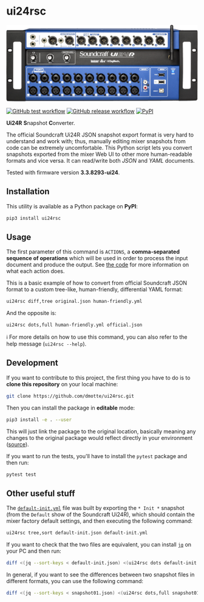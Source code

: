 # ui24rsc

![device](device.png)

[![GitHub test workflow](https://img.shields.io/github/workflow/status/dmotte/ui24rsc/test?logo=github&label=test&style=flat-square)](https://github.com/dmotte/ui24rsc/actions)
[![GitHub release workflow](https://img.shields.io/github/workflow/status/dmotte/ui24rsc/release?logo=github&label=release&style=flat-square)](https://github.com/dmotte/ui24rsc/actions)
[![PyPI](https://img.shields.io/pypi/v/ui24rsc?logo=python&style=flat-square)](https://pypi.org/project/ui24rsc/)

**Ui24R** **S**napshot **C**onverter.

The official Soundcraft Ui24R JSON snapshot export format is very hard to understand and work with; thus, manually editing mixer snapshots from code can be extremely uncomfortable. This Python script lets you convert snapshots exported from the mixer Web UI to other more human-readable formats and vice versa. It can read/write both _JSON_ and _YAML_ documents.

Tested with firmware version **3.3.8293-ui24**.

## Installation

This utility is available as a Python package on **PyPI**:

```bash
pip3 install ui24rsc
```

## Usage

The first parameter of this command is `ACTIONS`, a **comma-separated sequence of operations** which will be used in order to process the input document and produce the output. See [the code](ui24rsc/cli.py) for more information on what each action does.

This is a basic example of how to convert from official Soundcraft JSON format to a custom tree-like, human-friendly, differential YAML format:

```bash
ui24rsc diff,tree original.json human-friendly.yml
```

And the opposite is:

```bash
ui24rsc dots,full human-friendly.yml official.json
```

:information_source: For more details on how to use this command, you can also refer to the help message (`ui24rsc --help`).

## Development

If you want to contribute to this project, the first thing you have to do is to **clone this repository** on your local machine:

```bash
git clone https://github.com/dmotte/ui24rsc.git
```

Then you can install the package in **editable** mode:

```bash
pip3 install -e . --user
```

This will just link the package to the original location, basically meaning any changes to the original package would reflect directly in your environment ([source](https://stackoverflow.com/a/35064498)).

If you want to run the tests, you'll have to install the `pytest` package and then run:

```bash
pytest test
```

## Other useful stuff

The [`default-init.yml`](ui24rsc/default-init.yml) file was built by exporting the `* Init *` snapshot (from the `Default` show of the Soundcraft Ui24R), which should contain the mixer factory default settings, and then executing the following command:

```bash
ui24rsc tree,sort default-init.json default-init.yml
```

If you want to check that the two files are equivalent, you can install [`jq`](https://stedolan.github.io/jq/) on your PC and then run:

```bash
diff <(jq --sort-keys < default-init.json) <(ui24rsc dots default-init.yml | jq --sort-keys)
```

In general, if you want to see the differences between two snapshot files in different formats, you can use the following command:

```bash
diff <(jq --sort-keys < snapshot01.json) <(ui24rsc dots,full snapshot01.yml | jq --sort-keys)
```
